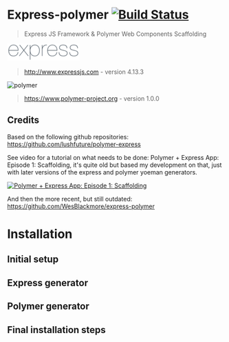 # Express-polymer [![Build Status](https://travis-ci.org/bgordon01/express-polymer.svg?branch=develop)](https://travis-ci.org/bgordon01/express-polymer)
> Express JS Framework & Polymer Web Components Scaffolding 

![express](https://raw.githubusercontent.com/bgordon01/express-polymer/develop/expressLogo.png)
> http://www.expressjs.com - version 4.13.3

![polymer](https://rawgit.com/bgordon01/express-polymer/develop/polymerLogo.svg)
> https://www.polymer-project.org - version 1.0.0

## Credits

Based on the following github repositories: https://github.com/lushfuture/polymer-express

See video for a tutorial on what needs to be done: Polymer + Express App: Episode 1: Scaffolding, it's quite old but based my development on that, just with later versions of the express and polymer yoeman generators.

[![Polymer + Express App: Episode 1: Scaffolding](https://img.youtube.com/vi/Tm9tz_vwTTA/0.jpg)](https://www.youtube.com/watch?v=Tm9tz_vwTTA)

And then the more recent, but still outdated: https://github.com/WesBlackmore/express-polymer

# Installation 

## Initial setup

## Express generator

## Polymer generator

## Final installation steps
